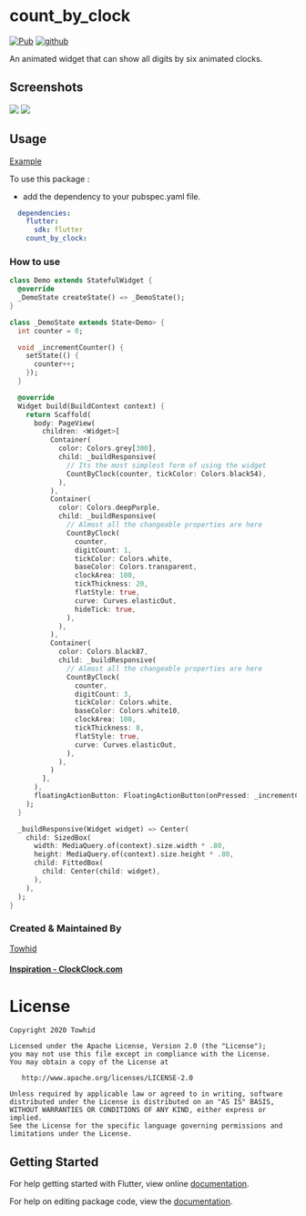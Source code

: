 # count_by_clock
[![Pub](https://img.shields.io/badge/pub-v0.0.4-blueviolet)](https://pub.dartlang.org/packages/count_by_clock)
[![github](https://img.shields.io/badge/platform-flutter-blue)](https://github.com/meTowhid/count_by_clock)

An animated widget that can show all digits by six animated clocks.

## Screenshots

<img src="https://raw.githubusercontent.com/meTowhid/count_by_clock/master/preview/1.gif" /> 
<img src="https://raw.githubusercontent.com/meTowhid/count_by_clock/master/preview/2.gif" />

## Usage

[Example](https://github.com/meTowhid/count_by_clock/blob/master/example/lib/main.dart)

To use this package :

* add the dependency to your pubspec.yaml file.

```yaml
  dependencies:
    flutter:
      sdk: flutter
    count_by_clock:
```

### How to use

```dart
class Demo extends StatefulWidget {
  @override
  _DemoState createState() => _DemoState();
}

class _DemoState extends State<Demo> {
  int counter = 0;

  void _incrementCounter() {
    setState(() {
      counter++;
    });
  }

  @override
  Widget build(BuildContext context) {
    return Scaffold(
      body: PageView(
        children: <Widget>[
          Container(
            color: Colors.grey[300],
            child: _buildResponsive(
              // Its the most simplest form of using the widget
              CountByClock(counter, tickColor: Colors.black54),
            ),
          ),
          Container(
            color: Colors.deepPurple,
            child: _buildResponsive(
              // Almost all the changeable properties are here
              CountByClock(
                counter,
                digitCount: 1,
                tickColor: Colors.white,
                baseColor: Colors.transparent,
                clockArea: 100,
                tickThickness: 20,
                flatStyle: true,
                curve: Curves.elasticOut,
                hideTick: true,
              ),
            ),
          ),
          Container(
            color: Colors.black87,
            child: _buildResponsive(
              // Almost all the changeable properties are here
              CountByClock(
                counter,
                digitCount: 3,
                tickColor: Colors.white,
                baseColor: Colors.white10,
                clockArea: 100,
                tickThickness: 8,
                flatStyle: true,
                curve: Curves.elasticOut,
              ),
            ),
          )
        ],
      ),
      floatingActionButton: FloatingActionButton(onPressed: _incrementCounter, child: Icon(Icons.add)),
    );
  }

  _buildResponsive(Widget widget) => Center(
    child: SizedBox(
      width: MediaQuery.of(context).size.width * .80,
      height: MediaQuery.of(context).size.height * .80,
      child: FittedBox(
        child: Center(child: widget),
      ),
    ),
  );
}
```

### Created & Maintained By

[Towhid](https://github.com/meTowhid)

#### [Inspiration - ClockClock.com](https://clockclock.com)

# License

    Copyright 2020 Towhid

    Licensed under the Apache License, Version 2.0 (the "License");
    you may not use this file except in compliance with the License.
    You may obtain a copy of the License at

       http://www.apache.org/licenses/LICENSE-2.0

    Unless required by applicable law or agreed to in writing, software
    distributed under the License is distributed on an "AS IS" BASIS,
    WITHOUT WARRANTIES OR CONDITIONS OF ANY KIND, either express or implied.
    See the License for the specific language governing permissions and
    limitations under the License.


## Getting Started

For help getting started with Flutter, view online [documentation](https://flutter.io/).

For help on editing package code, view the [documentation](https://flutter.io/developing-packages/).
